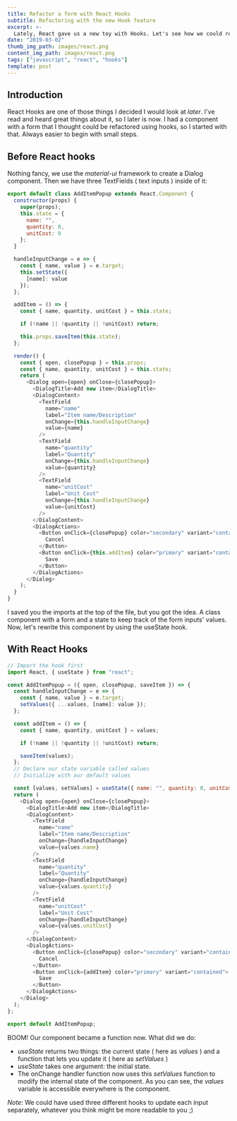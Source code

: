 ```yaml
---
title: Refactor a form with React Hooks
subtitle: Refactoring with the new Hook feature
excerpt: >-
  Lately, React gave us a new toy with Hooks. Let's see how we could refactor a form.
date: "2019-03-02"
thumb_img_path: images/react.png
content_img_path: images/react.png
tags: ["javascript", "react", "hooks"]
template: post
---
```


## Introduction

React Hooks are one of those things I decided I would look at _later_. I've read and heard great things about it, so I later is now. I had a component with a form that I thought could be refactored using hooks, so I started with that. Always easier to begin with small steps.

## Before React hooks

Nothing fancy, we use the _material-ui_ framework to create a Dialog component. Then we have three TextFields ( text inputs ) inside of it:

```javascript
export default class AddItemPopup extends React.Component {
  constructor(props) {
    super(props);
    this.state = {
      name: "",
      quantity: 0,
      unitCost: 0
    };
  }

  handleInputChange = e => {
    const { name, value } = e.target;
    this.setState({
      [name]: value
    });
  };

  addItem = () => {
    const { name, quantity, unitCost } = this.state;

    if (!name || !quantity || !unitCost) return;

    this.props.saveItem(this.state);
  };

  render() {
    const { open, closePopup } = this.props;
    const { name, quantity, unitCost } = this.state;
    return (
      <Dialog open={open} onClose={closePopup}>
        <DialogTitle>Add new item</DialogTitle>
        <DialogContent>
          <TextField
            name="name"
            label="Item name/Description"
            onChange={this.handleInputChange}
            value={name}
          />
          <TextField
            name="quantity"
            label="Quantity"
            onChange={this.handleInputChange}
            value={quantity}
          />
          <TextField
            name="unitCost"
            label="Unit Cost"
            onChange={this.handleInputChange}
            value={unitCost}
          />
        </DialogContent>
        <DialogActions>
          <Button onClick={closePopup} color="secondary" variant="contained">
            Cancel
          </Button>
          <Button onClick={this.addItem} color="primary" variant="contained">
            Save
          </Button>
        </DialogActions>
      </Dialog>
    );
  }
}
```

I saved you the imports at the top of the file, but you got the idea. A class component with a form and a state to keep track of the form inputs' values. Now, let's rewrite this component by using the useState hook.

## With React Hooks

```javascript
// Import the hook first
import React, { useState } from "react";

const AddItemPopup = ({ open, closePopup, saveItem }) => {
  const handleInputChange = e => {
    const { name, value } = e.target;
    setValues({ ...values, [name]: value });
  };

  const addItem = () => {
    const { name, quantity, unitCost } = values;

    if (!name || !quantity || !unitCost) return;

    saveItem(values);
  };
  // Declare our state variable called values
  // Initialize with our default values

  const [values, setValues] = useState({ name: "", quantity: 0, unitCost: 0 });
  return (
    <Dialog open={open} onClose={closePopup}>
      <DialogTitle>Add new item</DialogTitle>
      <DialogContent>
        <TextField
          name="name"
          label="Item name/Description"
          onChange={handleInputChange}
          value={values.name}
        />
        <TextField
          name="quantity"
          label="Quantity"
          onChange={handleInputChange}
          value={values.quantity}
        />
        <TextField
          name="unitCost"
          label="Unit Cost"
          onChange={handleInputChange}
          value={values.unitCost}
        />
      </DialogContent>
      <DialogActions>
        <Button onClick={closePopup} color="secondary" variant="contained">
          Cancel
        </Button>
        <Button onClick={addItem} color="primary" variant="contained">
          Save
        </Button>
      </DialogActions>
    </Dialog>
  );
};

export default AddItemPopup;
```

BOOM! Our component became a function now. What did we do:

- _useState_ returns two things: the current state ( here as _values_ ) and a function that lets you update it ( here as _setValues_ )
- _useState_ takes one argument: the initial state.
- The onChange handler function now uses this _setValues_ function to modify the internal state of the component. As you can see, the _values_ variable is accessible everywhere is the component.

_Note_: We could have used three different hooks to update each input separately, whatever you think might be more readable to you ;)
